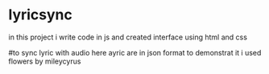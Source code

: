 # lyricsync
in this project i write code in js and created interface using html and css

#to sync lyric with audio
  here ayric are in json format
  to demonstrat it i used flowers by mileycyrus 
  
